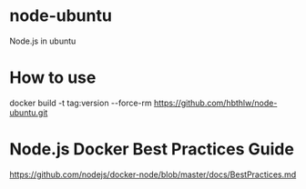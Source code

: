 # node-ubuntu
Node.js in ubuntu

# How to use

docker build -t tag:version --force-rm https://github.com/hbthlw/node-ubuntu.git

# Node.js Docker Best Practices Guide

https://github.com/nodejs/docker-node/blob/master/docs/BestPractices.md

